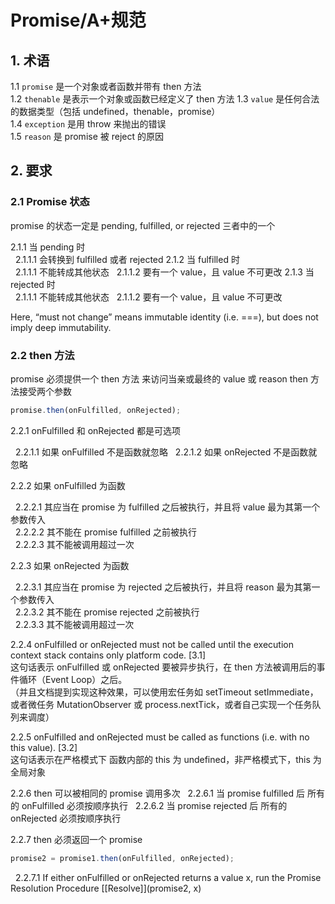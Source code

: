 # Promise/A+规范

## 1. 术语

1.1 `promise` 是一个对象或者函数并带有 then 方法  
1.2 `thenable` 是表示一个对象或函数已经定义了 then 方法
1.3 `value` 是任何合法的数据类型（包括 undefined，thenable，promise）  
1.4 `exception` 是用 throw 来抛出的错误  
1.5 `reason` 是 promise 被 reject 的原因

## 2. 要求

### 2.1 Promise 状态

promise 的状态一定是 pending, fulfilled, or rejected 三者中的一个

2.1.1 当 pending 时  
&nbsp;&nbsp;2.1.1.1 会转换到 fulfilled 或者 rejected
2.1.2 当 fulfilled 时  
&nbsp;&nbsp;2.1.1.1 不能转成其他状态
&nbsp;&nbsp;2.1.1.2 要有一个 value，且 value 不可更改
2.1.3 当 rejected 时  
&nbsp;&nbsp;2.1.1.1 不能转成其他状态
&nbsp;&nbsp;2.1.1.2 要有一个 value，且 value 不可更改

Here, “must not change” means immutable identity (i.e. ===), but does not imply deep immutability.

### 2.2 then 方法

promise 必须提供一个 then 方法 来访问当亲或最终的 value 或 reason
then 方法接受两个参数

```js
promise.then(onFulfilled, onRejected);
```

2.2.1 onFulfilled 和 onRejected 都是可选项

&nbsp;&nbsp;2.2.1.1 如果 onFulfilled 不是函数就忽略
&nbsp;&nbsp;2.2.1.2 如果 onRejected 不是函数就忽略

2.2.2 如果 onFulfilled 为函数

&nbsp;&nbsp;2.2.2.1 其应当在 promise 为 fulfilled 之后被执行，并且将 value 最为其第一个参数传入  
&nbsp;&nbsp;2.2.2.2 其不能在 promise fulfilled 之前被执行  
&nbsp;&nbsp;2.2.2.3 其不能被调用超过一次

2.2.3 如果 onRejected 为函数

&nbsp;&nbsp;2.2.3.1 其应当在 promise 为 rejected 之后被执行，并且将 reason 最为其第一个参数传入  
&nbsp;&nbsp;2.2.3.2 其不能在 promise rejected 之前被执行  
&nbsp;&nbsp;2.2.3.3 其不能被调用超过一次

2.2.4 onFulfilled or onRejected must not be called until the execution context stack contains only platform code. [3.1]  
这句话表示 onFulfilled 或 onRejected 要被异步执行，在 then 方法被调用后的事件循环（Event Loop）之后。  
（并且文档提到实现这种效果，可以使用宏任务如 setTimeout setImmediate，或者微任务 MutationObserver 或 process.nextTick，或者自己实现一个任务队列来调度）

2.2.5 onFulfilled and onRejected must be called as functions (i.e. with no this value). [3.2]  
这句话表示在严格模式下 函数内部的 this 为 undefined，非严格模式下，this 为全局对象

2.2.6 then 可以被相同的 promise 调用多次
&nbsp;&nbsp;2.2.6.1 当 promise fulfilled 后 所有的 onFulfilled 必须按顺序执行
&nbsp;&nbsp;2.2.6.2 当 promise rejected 后 所有的 onRejected 必须按顺序执行

2.2.7 then 必须返回一个 promise

```js
promise2 = promise1.then(onFulfilled, onRejected);
```

&nbsp;&nbsp;2.2.7.1 If either onFulfilled or onRejected returns a value x, run the Promise Resolution Procedure [[Resolve]](promise2, x)
